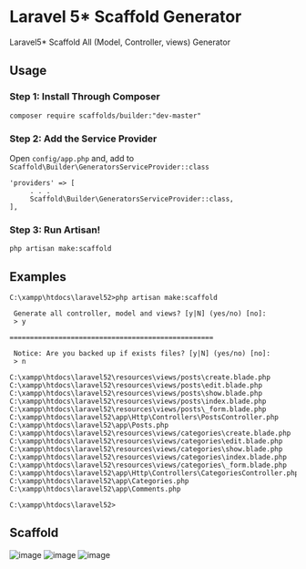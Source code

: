 # Laravel 5* Scaffold Generator

Laravel5* Scaffold All (Model, Controller, views) Generator


## Usage

### Step 1: Install Through Composer

```
composer require scaffolds/builder:"dev-master"
```

### Step 2: Add the Service Provider


Open `config/app.php` and, add to `Scaffold\Builder\GeneratorsServiceProvider::class`

```
'providers' => [
     . . .
     Scaffold\Builder\GeneratorsServiceProvider::class,
],
```


### Step 3: Run Artisan!

~~~
php artisan make:scaffold
~~~



## Examples


```
C:\xampp\htdocs\laravel52>php artisan make:scaffold

 Generate all controller, model and views? [y|N] (yes/no) [no]:
 > y

==================================================

 Notice: Are you backed up if exists files? [y|N] (yes/no) [no]:
 > n
```

```
C:\xampp\htdocs\laravel52\resources\views/posts\create.blade.php
C:\xampp\htdocs\laravel52\resources\views/posts\edit.blade.php
C:\xampp\htdocs\laravel52\resources\views/posts\show.blade.php
C:\xampp\htdocs\laravel52\resources\views/posts\index.blade.php
C:\xampp\htdocs\laravel52\resources\views/posts\_form.blade.php
C:\xampp\htdocs\laravel52\app\Http\Controllers\PostsController.php
C:\xampp\htdocs\laravel52\app\Posts.php
C:\xampp\htdocs\laravel52\resources\views/categories\create.blade.php
C:\xampp\htdocs\laravel52\resources\views/categories\edit.blade.php
C:\xampp\htdocs\laravel52\resources\views/categories\show.blade.php
C:\xampp\htdocs\laravel52\resources\views/categories\index.blade.php
C:\xampp\htdocs\laravel52\resources\views/categories\_form.blade.php
C:\xampp\htdocs\laravel52\app\Http\Controllers\CategoriesController.php
C:\xampp\htdocs\laravel52\app\Categories.php
C:\xampp\htdocs\laravel52\app\Comments.php

C:\xampp\htdocs\laravel52>
```



## Scaffold
![image](http://i67.tinypic.com/2ujpcsz.jpg)
![image](http://i66.tinypic.com/w9b7g9.png)
![image](http://i66.tinypic.com/1zozwb8.jpg)


